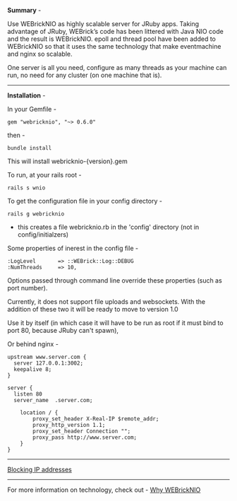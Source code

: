**Summary** -

Use WEBrickNIO as highly scalable server for JRuby apps. Taking advantage of JRuby, WEBrick’s code has been littered with Java NIO code and the result is WEBrickNIO. epoll and thread pool have been added to WEBrickNIO so that it uses the same technology that make eventmachine and nginx so scalable.

One server is all you need, configure as many threads as your machine can run, no need for any cluster (on one machine that is).

- - -

**Installation** -

In your Gemfile -

    gem "webricknio", "~> 0.6.0"

then -

    bundle install

This will install webricknio-{version}.gem

To run, at your rails root -

    rails s wnio

To get the configuration file in your config directory -

    rails g webricknio 
    
- this creates a file webricknio.rb in the 'config' directory (not in config/initialzers)

Some properties of inerest in the config file -

    :LogLevel       => ::WEBrick::Log::DEBUG
    :NumThreads     => 10,

Options passed through command line override these properties (such as port number).

Currently, it does not support file uploads and websockets. With the addition of these two it will be ready to move to version 1.0

Use it by itself (in which case it will have to be run as root if it must bind to port 80, because JRuby can't spawn),

Or behind nginx -

    upstream www.server.com {
      server 127.0.0.1:3002;
      keepalive 8;
    }
    
    server {
      listen 80
      server_name  .server.com;
      
        location / {
            proxy_set_header X-Real-IP $remote_addr;            
            proxy_http_version 1.1;
            proxy_set_header Connection "";
            proxy_pass http://www.server.com;
        }    
    }
        
- - -
[Blocking IP addresses](https://github.com/pksinghus/webricknio/wiki/Blocking-IP-addresses)
- - - 

For more information on technology, check out -
[Why WEBrickNIO](http://www.pradeeplogs.com/items/1-why-webricknio)
    